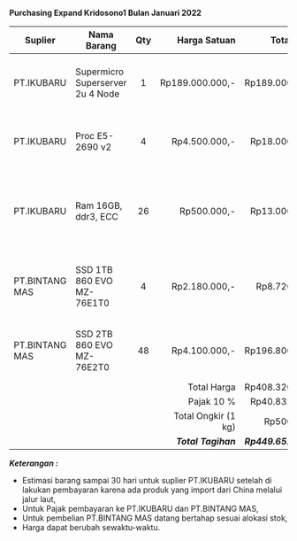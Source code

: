 **Purchasing Expand Kridosono1 Bulan Januari 2022**

| Suplier        | Nama Barang                      | Qty |        Harga Satuan |           Total Harga | Keterangan                                          |
| -------------- | -------------------------------- | :-: | ------------------: | --------------------: | --------------------------------------------------- |
| PT.IKUBARU     | Supermicro Superserver 2u 4 Node |  1  |     Rp189.000.000,- |       Rp189.000.000,- | Tambahan Compute Kridosono dari total 3 compute     |
| PT.IKUBARU     | Proc E5-2690 v2                  |  4  |       Rp4.500.000,- |        Rp18.000.000,- | Mengganti Prosesor node storage 5 dan node6         |
| PT.IKUBARU     | Ram 16GB, ddr3, ECC              | 26  |         Rp500.000,- |        Rp13.000.000,- | Menambah Memory Ceph menjadi 208GB per Node Storage |
| PT.BINTANG MAS | SSD 1TB 860 EVO MZ-76E1T0        |  4  |       Rp2.180.000,- |         Rp8.720.000,- | Untuk OS Node Storage tanpa raid1, per node 2pcs    |
| PT.BINTANG MAS | SSD 2TB 860 EVO MZ-76E2T0        | 48  |       Rp4.100.000,- |       Rp196.800.000,- | Untuk Storage Ceph, per node 24 ssd                 |
|                |                                  |     |         Total Harga |       Rp408.320.000,- |                                                     |
|                |                                  |     |         Pajak  10 % |        Rp40.832.000,- |                                                     |
|                |                                  |     | Total Ongkir (1 kg) |           Rp500.000,- |                                                     |
|                |                                  |     | ***Total Tagihan*** | ***Rp449.652.000,-*** |                                                     |



***Keterangan :***
- Estimasi barang sampai 30 hari untuk suplier PT.IKUBARU setelah di lakukan pembayaran karena ada produk yang import dari China melalui jalur laut,
- Untuk Pajak pembayaran ke PT.IKUBARU dan PT.BINTANG MAS,
- Untuk pembelian PT.BINTANG MAS datang bertahap sesuai alokasi stok,
- Harga dapat berubah sewaktu-waktu.